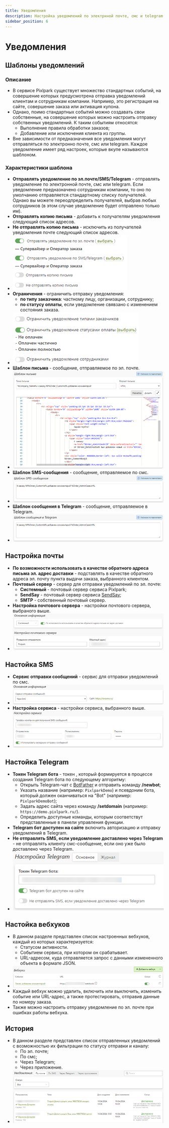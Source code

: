```yaml
---
title: Уведомления
description: Настройка уведомлений по электрнной почте, смс и telegram
sidebar_position: 6
---
```


# Уведомления
## Шаблоны уведомлений
### Описание
* В сервисе Pixlpark существует множество стандартных событий, на совершение которых предусмотрена отправка уведомлений клиентам и сотрудникам компании. Например, это регистрация на сайте, совершение заказа или активация купона.
* Однако, поимо стандартных событий можно создавать свои собственные, на совершение которых можно настроить отправку собственных уведомлений. К таким событиям относятся:
    + Выполнение правила обработки заказов;
    + Добавление или исключения клиента из группы. 
* Вне зависимости от предназначения все уведомления могут отправляться по электронно почте, смс или telegram. Каждое уведомление имеет ряд настроек, которые вкупе называются шаблоном. 

### Характеристики шаблона
* __Отправлять уведомление по эл.почте/SMS/Telegram__ - отправлять уведомление по электронной почте, смс или telegram. Если уведомление предназначено сотрудникам компании, то оно по умолчанию отправляется стандартному списку получателей. Однако вы можете переодпределить получателей, выбрав любых сотрудников (в этом случае уведомление будет отправлено только им).
* __Отправлять копию письма__ - добавить к получателям уведомления следующий список адресов.
* __Не отправлять копию письма__ - исключить из получателей уведомления почте следующий список адресов.
* ![](../_media/marketing/notifications01.png)
* __Ограничения__ - ограничить отправку уведомления:
    + __по типу заказчика__: частному лицу, организации, сотруднику;
    + __по статусу оплаты__, если уведомление свявзано с изменением состояния заказа. 
* ![](../_media/marketing/notifications02.png)
* __Шаблон письма__ - сообщение, отправляемое по эл. почте.
* ![](../_media/marketing/notifications03.png)
* __Шаблон SMS-сообщения__ - сообщение, отправляемое по смс.
* ![](../_media/marketing/notifications04.png)
* __Шаблон сообщения в Telegram__ - сообщение, отправляемое в Telegram.
* ![](../_media/marketing/notifications05.png)

## Настройка почты
* __По возможности использовать в качестве обратного адреса письма эл. адрес доставки__ - подставлять в качестве обратного адреса эл. почту пункта выдачи заказа, выбранного клиентом.
* __Почтовый сервер__ - сервер для отправки уведомлений по эл. почте:
    + __Системный__ - почтовый сервер сервиса Pixlpark;
    + __SendSay__ - почтовый сервер сервиса [SendSay](https://sendsay.ru/);
    + __SMTP__ - собственный почтовый сервер.
* __Настройка почтового сервера__ - настройки почтового сервера, выбраного выше.
* ![](../_media/marketing/notifications07.png)

## Настойка SMS
* __Сервис отправки сообщений__ - сервис для отправки уведомлений по смс.
* ![](../_media/marketing/notifications08.png)
* __Настройка сервиса__ - настройки сервиса, выбранного выше.
* ![](../_media/marketing/notifications09.png)

## Настойка Telegram
* __Токен Telegram бота__ - токен , который формируется в процессе создания Telegram бота по следующему алгоритму:
    + Открыть Telegram-чат с [BotFather](https://t.me/BotFather) и отправить команду __/newbot__;
    + Указать название (например: `PixlparkDemo`) и псевдоним бота, который должен оканчиваться на "Bot" (например: `PixlparkDemoBot`);
    + Задать адрес сайта через команду __/setdomain__ (например: `https://demo.pixlpark.ru/`).
    + Определить доступные команды, которым соответствут представленные в панели управления функции.
* __Telegram бот доступен на сайте__ включить авторизацию и отправку уведомлений в Telegram.
* __Не отправлять SMS, если уведомление доставлено через Telegram__ - не отправлять клиенту смс-сообщение, если оно уже было доставлено через Telegram.
* ![](../_media/marketing/notifications10.png)

## Настойка вебхуков
* В данном разделе представлен список настроенных вебхуков, каждый из которых характеризуется:
    + Статусом активности.
    + Событием сервиса, при котором он срабатывает.
    + URL-адресом, куда отправляется запрос с данными измененного объекта в формате JSON.
* ![](../_media/marketing/notifications11.png)
* Каждый вебхук можно удалить, включить или выключить, изменить событие или URL-адрес, а также протестировать, отправив данные по номеру заказа.
* Также можно настроить отправку уведомление по эл. почте при ошибках работы вебхука.

## История
* В данном разделе представлен список отправленных уведомлений с возможностью их фильтрации по статусу отправки и каналу:
    + По эл. почте;
    + По смс;
    + Через Telegram;
    + Через приложение.
* ![](../_media/marketing/notifications12.png)